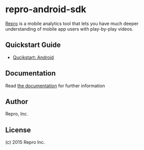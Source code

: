 # repro-android-sdk

[Repro](https://repro.io) is a mobile analytics tool that lets you have much deeper understanding of mobile app users with play-by-play videos.

## Quickstart Guide

- [Qucikstart: Android](https://docs.repro.io/en/quickstart/android)

## Documentation

Read [the documentation](https://docs.repro.io) for further information

## Author

Repro, Inc.

## License

(c) 2015 Repro Inc.
